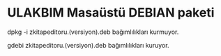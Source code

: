 ULAKBIM Masaüstü DEBIAN paketi
==============

dpkg -i zkitapeditoru.(versiyon).deb bağımlılıkları kurmuyor.

gdebi zkitapeditoru.(versiyon).deb bağımlılıkları kuruyor.
